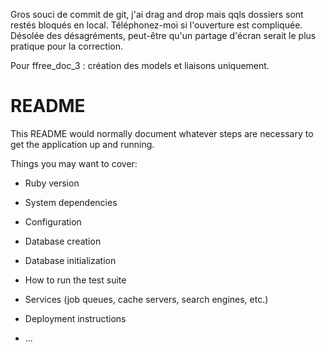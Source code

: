 Gros souci de commit de git, j'ai drag and drop mais qqls dossiers sont restés bloqués en local. Téléphonez-moi si l'ouverture est compliquée. Désolée des désagréments, peut-être qu'un partage d'écran serait le plus pratique pour la correction.

Pour ffree_doc_3 : création des models et liaisons uniquement.

# README

This README would normally document whatever steps are necessary to get the
application up and running.

Things you may want to cover:

* Ruby version

* System dependencies

* Configuration

* Database creation

* Database initialization

* How to run the test suite

* Services (job queues, cache servers, search engines, etc.)

* Deployment instructions

* ...
